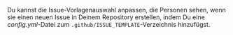 Du kannst die Issue-Vorlagenauswahl anpassen, die Personen sehen, wenn sie einen neuen Issue in Deinem Repository erstellen, indem Du eine *config.yml*-Datei zum `.github/ISSUE_TEMPLATE`-Verzeichnis hinzufügst.
